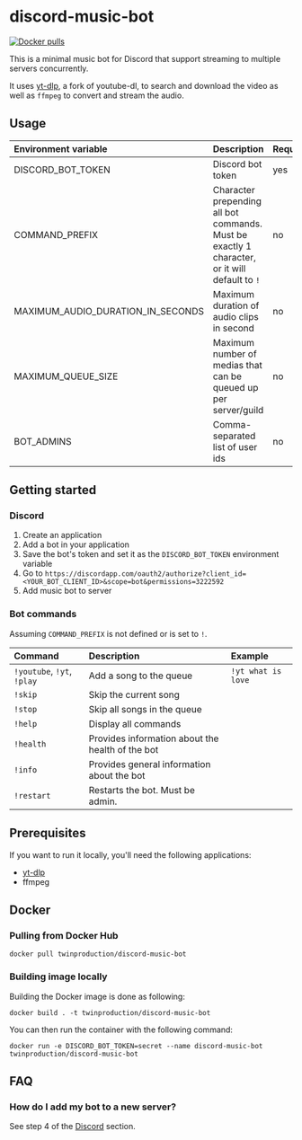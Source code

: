 # discord-music-bot
[![Docker pulls](https://img.shields.io/docker/pulls/twinproduction/discord-music-bot)](https://cloud.docker.com/repository/docker/twinproduction/discord-music-bot)

This is a minimal music bot for Discord that support streaming to multiple servers concurrently.  

It uses [yt-dlp](https://github.com/yt-dlp/yt-dlp), a fork of youtube-dl, to search and download the video as well as `ffmpeg` to convert and stream the audio.


## Usage
| Environment variable              | Description                                                                                   | Required | Default |
|:----------------------------------|:----------------------------------------------------------------------------------------------|:---------|:--------|
| DISCORD_BOT_TOKEN                 | Discord bot token                                                                             | yes      | `""`    |
| COMMAND_PREFIX                    | Character prepending all bot commands. Must be exactly 1 character, or it will default to `!` | no       | `!`     |
| MAXIMUM_AUDIO_DURATION_IN_SECONDS | Maximum duration of audio clips in second                                                     | no       | `480`   |
| MAXIMUM_QUEUE_SIZE                | Maximum number of medias that can be queued up per server/guild                               | no       | `10`    |
| BOT_ADMINS                        | Comma-separated list of user ids                                                              | no       | `""`    |


## Getting started
### Discord
1. Create an application
2. Add a bot in your application
3. Save the bot's token and set it as the `DISCORD_BOT_TOKEN` environment variable
4. Go to `https://discordapp.com/oauth2/authorize?client_id=<YOUR_BOT_CLIENT_ID>&scope=bot&permissions=3222592`
5. Add music bot to server


### Bot commands
Assuming `COMMAND_PREFIX` is not defined or is set to `!`.

| Command                    | Description                                      | Example            |
|:---------------------------|:-------------------------------------------------|:-------------------|
| `!youtube`, `!yt`, `!play` | Add a song to the queue                          | `!yt what is love` |
| `!skip`                    | Skip the current song                            |
| `!stop`                    | Skip all songs in the queue                      |
| `!help`                    | Display all commands                             |
| `!health`                  | Provides information about the health of the bot |
| `!info`                    | Provides general information about the bot       |
| `!restart`                 | Restarts the bot. Must be admin.                 |


## Prerequisites
If you want to run it locally, you'll need the following applications:
- [yt-dlp](https://github.com/yt-dlp/yt-dlp)
- ffmpeg


## Docker
### Pulling from Docker Hub
```
docker pull twinproduction/discord-music-bot
```

### Building image locally
Building the Docker image is done as following:
```
docker build . -t twinproduction/discord-music-bot
```
You can then run the container with the following command:
```
docker run -e DISCORD_BOT_TOKEN=secret --name discord-music-bot twinproduction/discord-music-bot
```


## FAQ
### How do I add my bot to a new server?
See step 4 of the [Discord](#discord) section.
